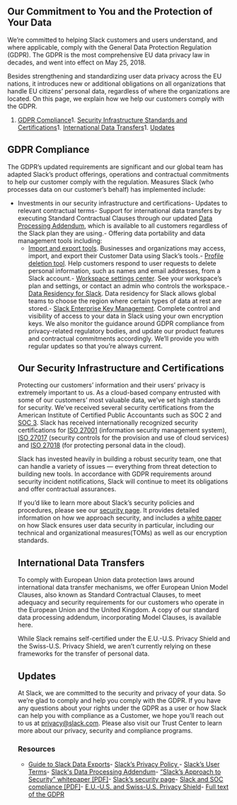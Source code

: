 
## Our Commitment to You and the Protection of Your Data

We’re committed to helping Slack customers and users understand, and where applicable, comply with the General Data Protection Regulation (GDPR). The GDPR is the most comprehensive EU data privacy law in decades, and went into effect on May 25, 2018.

Besides strengthening and standardizing user data privacy across the EU nations, it  introduces new or additional obligations on all organizations that handle EU citizens’ personal data, regardless of where the organizations are located. On this page, we explain how we help our customers comply with the GDPR.
1. [GDPR Compliance](#preparing)1. [Security Infrastructure Standards and Certifications](#security)1. [International Data Transfers](#data-transfers)1. [Updates](#stay-updated)
## GDPR Compliance

The GDPR’s updated requirements are significant and our global team has adapted Slack’s product offerings, operations and contractual commitments to help our customer comply with the regulation. Measures Slack (who processes data on our customer’s behalf) has implemented include:
- Investments  in our security infrastructure and certifications- Updates to relevant contractual terms- Support for international data transfers by executing Standard Contractual Clauses through our updated [Data Processing Addendum](https://slack.com/terms-of-service/data-processing), which is available to all customers regardless of the Slack plan they are using.- Offering data portability and data management tools including:<ul><li>[Import and export tools](https://slack.com/help/articles/204897248-guide-to-slack-data-exports?sid=zd-up-t024be7ld-w1w9l1jl9). Businesses and organizations may access, import, and export their Customer Data using Slack’s tools.- [Profile deletion tool](https://slack.com/help/articles/360000360443?sid=zd-up-t024be7ld-w1w9l1jl9). Help customers respond to user requests to delete personal information, such as names and email addresses, from a Slack account.- [Workspace settings center](https://slack.com/help/articles/360000355143). See your workspace’s plan and settings, or contact an admin who controls the workspace.- [Data Residency for Slack](https://slack.com/intl/en-ie/help/articles/360035633934-Data-residency-for-Slack). Data residency for Slack allows global teams to choose the region where certain types of data at rest are stored.- [Slack Enterprise Key Management](https://slack.com/help/articles/360000355143). Complete control and visibility of access to your data in Slack using your own encryption keys. 
We also monitor the guidance around GDPR compliance from privacy-related regulatory bodies, and update our product features and contractual commitments  accordingly. We’ll provide you with regular updates so that you’re always current.

## Our Security Infrastructure and Certifications

Protecting our customers’ information and their users’ privacy is extremely important to us. As a cloud-based company entrusted with some of our customers’ most valuable data, we’ve set high standards for security. We’ve received several security certifications from the American Institute of Certified Public Accountants such as SOC 2 and [SOC 3](https://a.slack-edge.com/ad435/marketing/downloads/security/Slack_SOC_3_112019.pdf). Slack has received internationally recognized security certifications for [ISO 27001](https://a.slack-edge.com/ad435/marketing/downloads/security/Slack_ISO_27001_Certificate_112019.pdf) (information security management system), [ISO 27017](https://a.slack-edge.com/ad435/marketing/downloads/security/Slack_ISO_27017_112019.pdf) (security controls for the provision and use of cloud services) and [ISO 27018](https://a.slack-edge.com/ad435/marketing/downloads/security/Slack_ISO_27018_112019.pdf) (for protecting personal data in the cloud). 

Slack has invested heavily in building a robust security team, one that can handle a variety of issues — everything from threat detection to building new tools. In accordance with GDPR requirements around security incident notifications, Slack will continue to meet its obligations and offer contractual assurances.

If you’d like to learn more about Slack’s security policies and procedures, please see our [security page](https://slack.com/security). It provides detailed information on how we approach security, and includes a [white paper](https://a.slack-edge.com/a699cd/marketing/downloads/security/Security_White_Paper_2020.pdf) on how Slack ensures user data security in particular, including our technical and organizational measures(TOMs) as well as our encryption standards.

## International Data Transfers

To comply with European Union data protection laws around international data transfer mechanisms, we offer European Union Model Clauses, also known as Standard Contractual Clauses, to meet adequacy and security requirements for our customers who operate in the European Union and the United Kingdom. A copy of our standard data processing addendum, incorporating Model Clauses, is available here.

While Slack remains self-certified under the E.U.-U.S. Privacy Shield and the Swiss-U.S. Privacy Shield, we aren’t currently relying on these frameworks for the transfer of personal data.

## Updates

At Slack, we are committed to the security and privacy of your data. So we’re glad to comply and help you comply with the GDPR. If you have any questions about your rights under the GDPR as a user or how Slack can help you with compliance as a Customer, we hope you’ll reach out to us at [privacy@slack.com](mailto:privacy@slack.com). Please also visit our Trust Center to learn more about our privacy, security and compliance programs.

### Resources
- [Guide to Slack Data Exports](https://slack.com/help/articles/204897248-Guide-to-Slack-data-exports)- [Slack’s Privacy Policy ](https://slack.com/privacy-policy)- [Slack’s User Terms](https://slack.com/terms-of-service/user)- [Slack's Data Processing Addendum](https://slack.com/terms-of-service/data-processing)- [“Slack’s Approach to Security” whitepaper [PDF]](https://a.slack-edge.com/a699cd/marketing/downloads/security/Security_White_Paper_2020.pdf)- [Slack’s security page](https://slack.com/security)- [Slack and SOC compliance [PDF]](https://a.slack-edge.com/ad435/marketing/downloads/security/Slack_SOC_3_112019.pdf)- [E.U.-U.S. and Swiss-U.S. Privacy Shield](https://www.privacyshield.gov/participant?id=a2zt0000000GnMBAA0&amp;status=Active)- [Full text of the GDPR](https://gdpr-info.eu/)